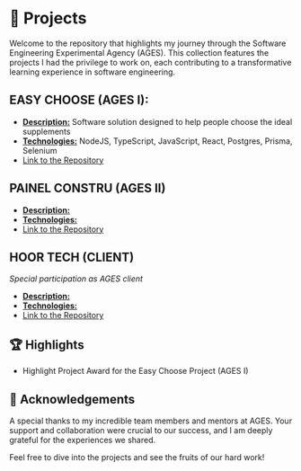 # 🌟 Projects
Welcome to the repository that highlights my journey through the Software Engineering Experimental Agency (AGES). This collection features the projects I had the privilege to work on, each contributing to a transformative learning experience in software engineering.

## EASY CHOOSE (AGES I):
- <ins>**Description:**</ins> Software solution designed to help people choose the ideal supplements
- <ins>**Technologies:**</ins> NodeJS, TypeScript, JavaScript, React, Postgres, Prisma, Selenium
- [Link to the Repository](https://tools.ages.pucrs.br/easy-choose)

## PAINEL CONSTRU (AGES II)
- <ins>**Description:**</ins> 
- <ins>**Technologies:**</ins> 
- [Link to the Repository]()

## HOOR TECH (CLIENT) 
*Special participation as AGES client*

- <ins>**Description:**</ins> 
- <ins>**Technologies:**</ins> 
- [Link to the Repository]()

## 🏆 Highlights
- Highlight Project Award for the Easy Choose Project (AGES I) 
  

## 🙌 Acknowledgements

A special thanks to my incredible team members and mentors at AGES. Your support and collaboration were crucial to our success, and I am deeply grateful for the experiences we shared.

Feel free to dive into the projects and see the fruits of our hard work!
